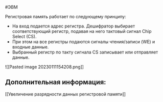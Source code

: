 #ЭВМ 

Регистровая память работает по следующему принципу:
- На вход подается адрес регистра. Дешифратор выбирает соответствующий регистр, подавая на него тактовый сигнал Chip Select (CS). 
- При этом на все регистры подаются сигналы чтения/записи (WE) и входные данные.
- Выбранный регистр по такту сигнала CS записывает или отправляет данные.

![[Pasted image 20230111154208.png]]

## Дополнительная информация:
[[Увеличение разрядности данных регистровой памяти]]